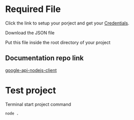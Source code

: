 # Required File
Click the link to setup your porject and get your <a href="https://console.developers.google.com/apis/credentials">Credentials</a>.

Download the JSON file

Put this file inside the root directory of your project

## Documentation repo link
<a href="https://github.com/googleapis/google-api-nodejs-client#google-apis-nodejs-client">google-api-nodejs-client</a>

# Test project

Terminal start project command
```
node .
```
